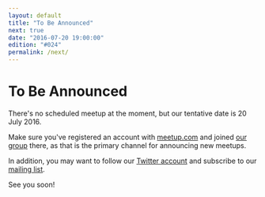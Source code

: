 ```yaml
---
layout: default
title: "To Be Announced"
next: true
date: "2016-07-20 19:00:00"
edition: "#024"
permalink: /next/
---
```


<div class="description">
  <!-- <h1>#014: Free Discussions</h1>
  <p>This meetup will take place <strong>Thursday, 27 August 2015</strong> at
    <strong>19:00</strong>.
    <a href="http://www.meetup.com/bucharestfp/events/224710993/"><abbr title="Répondez, S’il Vous Plaît">RSVP</abbr> on the meetup page</a>,
    where you will also find exact details about this meetup's location.</p>
    <p>No presentation has been scheduled for this meetup, just free discussions.</p>
  <p>See you there!</p> -->
  <!-- <h1>#023: Equational Reasoning in Programming</h1>
  <p>This meetup will take place at the <strong>Eloquentix</strong> office,
    <strong>Tuesday, 21 June 2016</strong> at <strong>19:00</strong>.
    <a href="http://www.meetup.com/bucharestfp/events/231399870/"><abbr title="Répondez, S’il Vous Plaît">RSVP</abbr> on the meetup page</a>,
    where you will also find exact details about this meetup's location.</p>
  <p>See you there!</p> -->
  <h1>To Be Announced</h1>
  <p>There's no scheduled meetup at the moment, but our tentative date is 20 July 2016.</p>
  <p>Make sure you've registered an account with <a href="http://www.meetup.com/">meetup.com</a>
    and joined <a href="http://www.meetup.com/bucharestfp/">our group</a> there, as that is the
    primary channel for announcing new meetups.</p>
  <p>In addition, you may want to follow our <a href="https://twitter.com/bucharestfp">Twitter account</a>
    and subscribe to our <a href="https://groups.google.com/forum/#!forum/bucharestfp">mailing list</a>.</p>
  <p>See you soon!</p>
</div>

<div class="clear-fix"></div>
